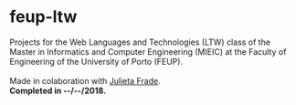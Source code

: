 # feup-ltw
Projects for the Web Languages and Technologies (LTW) class of the Master in Informatics and Computer Engineering (MIEIC) at the Faculty of Engineering of the University of Porto (FEUP). 
<br><br>
Made in colaboration with [Julieta Frade](https://github.com/julietafrade97).<br>
**Completed in --/--/2018.** 
